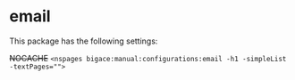 # email

This package has the following settings:

~~NOCACHE~~ 
`<nspages bigace:manual:configurations:email -h1 -simpleList -textPages="">`


